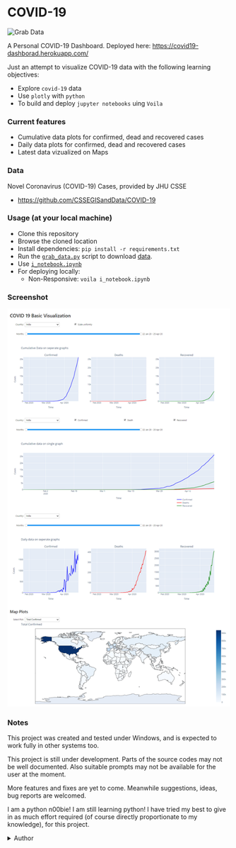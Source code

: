 # COVID-19
![Grab Data](https://github.com/Kinjalrk2k/COVID-19/workflows/Grab%20Data/badge.svg?branch=master)

A Personal COVID-19 Dashboard. Deployed here:
https://covid19-dashborad.herokuapp.com/

Just an attempt to visualize COVID-19 data with the following learning objectives:
- Explore ````covid-19```` data
- Use ````plotly```` with ````python````
- To build and deploy ````jupyter notebooks```` uing ````Voila````

### Current features
- Cumulative data plots for confirmed, dead and recovered cases
- Daily data plots for confirmed, dead and recovered cases
- Latest data vizualized on Maps

### Data
Novel Coronavirus (COVID-19) Cases, provided by JHU CSSE
- https://github.com/CSSEGISandData/COVID-19

### Usage (at your local machine)
* Clone this repository
* Browse the cloned location
* Install dependencies: ````pip install -r requirements.txt````
* Run the [````grab_data.py````](grab_data.py) script to download [data](data).
* Use [````i_notebook.ipynb````](i_notebook.ipynb)
* For deploying locally:
  - Non-Responsive: ````voila i_notebook.ipynb````

### Screenshot
![ss](readme-data/ss.png)

### Notes
This project was created and tested under Windows, and is expected to work fully in other systems too.

This project is still under development. Parts of the source codes may not be well documented.
Also suitable prompts may not be available for the user at the moment.

More features and fixes are yet to come. Meanwhile suggestions, ideas, bug reports are welcomed.

I am a python n00bie! I am still learning python! I have tried my best to give in as much effort required (of course directly proportionate to my knowledge), for this project.

<details>
  <summary>Author</summary>
  
  ***Kinjal Raykarmakar***
</details
